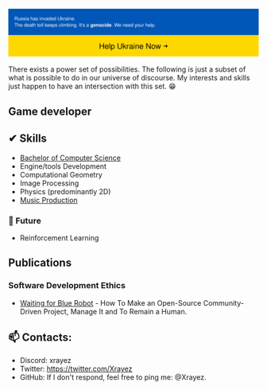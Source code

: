 [![Stand With Ukraine](https://raw.githubusercontent.com/vshymanskyy/StandWithUkraine/main/banner2-direct.svg)](https://stand-with-ukraine.pp.ua)

There exists a power set of possibilities. The following is just a subset of what is possible to do in our universe of discourse. My interests and skills just happen to have an intersection with this set. 😁

## Game developer

## ✔ Skills
- [Bachelor of Computer Science](https://en.wikipedia.org/wiki/Bachelor_of_Computer_Science)
- Engine/tools Development
- Computational Geometry
- Image Processing
- Physics (predominantly 2D)
- [Music Production](https://soundcloud.com/xrayez)

### 🎯 Future
- Reinforcement Learning

## Publications

### Software Development Ethics

- [Waiting for Blue Robot](https://waiting-for-blue-robot.gitlab.io/index.html) - How To Make an Open-Source Community-Driven Project, Manage It and To Remain a Human.

## 📫 Contacts:
  - Discord: xrayez
  - Twitter: https://twitter.com/Xrayez
  - GitHub: If I don't respond, feel free to ping me: @Xrayez.
